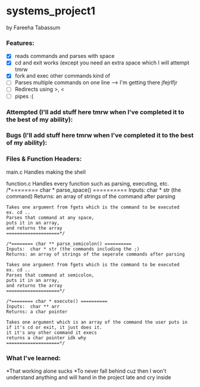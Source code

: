# systems_project1
by Fareeha Tabassum

### Features:
- [x] reads commands and parses with space
- [x] cd and exit works (except you need an extra space which I will attempt tmrw
- [x] fork and exec other commands kind of
- [ ] Parses multiple commands on one line --> I'm getting there jfejrlfjr
- [ ] Redirects using >, <
- [ ] pipes :(	
### Attempted (I'll add stuff here tmrw when I've completed it to the best of my ability):
	
### Bugs (I'll add stuff here tmrw when I've completed it to the best of my ability):
	
### Files & Function Headers:
main.c
	Handles making the shell
	
function.c
	Handles every function such as parsing, executing, etc.
	/*======== char * parse_space() ==========
	Inputs: char * str (the command)
	Returns: an array of strings of the command after parsing 

	Takes one argument from fgets which is the command to be executed
	ex. cd ..
	Parses that command at any space, 
	puts it in an array,
	and returns the array
	====================*/

	/*======== char ** parse_semicolon() ==========
	Inputs:  char * str (the commands including the ;)
	Returns: an array of strings of the seperate commands after parsing 

	Takes one argument from fgets which is the command to be executed
	ex. cd ..
	Parses that command at semicolon, 
	puts it in an array,
	and returns the array
	====================*/

	/*======== char * execute() ==========
	Inputs:  char ** arr
	Returns: a char pointer

	Takes one argument which is an array of the command the user puts in
	if it's cd or exit, it just does it.
	it it's any other command it execs
	returns a char pointer idk why
	====================*/

### What I've learned:
  *That working alone sucks
  *To never fall behind cuz then I won't understand anything and will hand in the project late and cry inside
